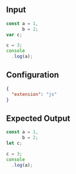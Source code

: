 
## Input
```javascript input
const a = 1,
      b = 2;
var c;

c = 3;
console
  .log(a);
```

## Configuration
```json configuration
{
  "extension": "js"
}
```

## Expected Output
```javascript expected output
const a = 1,
      b = 2;
let c;

c = 3;
console
  .log(a);
```
